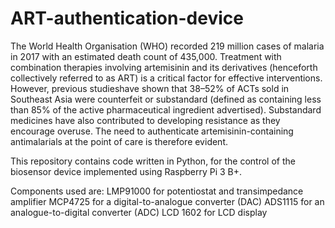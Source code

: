 # ART-authentication-device

The World Health Organisation (WHO) recorded 219 million cases of malaria in 2017 with an estimated death count of 435,000. Treatment with combination therapies involving artemisinin and its derivatives (henceforth collectively referred to as ART) is a critical factor for effective interventions.
However, previous studieshave shown that 38–52% of ACTs sold in Southeast Asia were counterfeit or substandard (defined as containing less than 85% of the active pharmaceutical ingredient advertised). Substandard medicines have also contributed to developing resistance as they encourage overuse. The need to authenticate artemisinin-containing antimalarials at the point of care is therefore evident.

This repository contains code written in Python, for the control of the biosensor device implemented using Raspberry Pi 3 B+.

Components used are:
LMP91000 for potentiostat and transimpedance amplifier
MCP4725 for a digital-to-analogue converter (DAC)
ADS1115 for an analogue-to-digital converter (ADC)
LCD 1602 for LCD display
